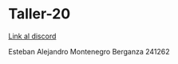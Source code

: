 # Taller-20

[Link al discord](https://discord.gg/3jycQWH2)

Esteban Alejandro Montenegro Berganza
241262
